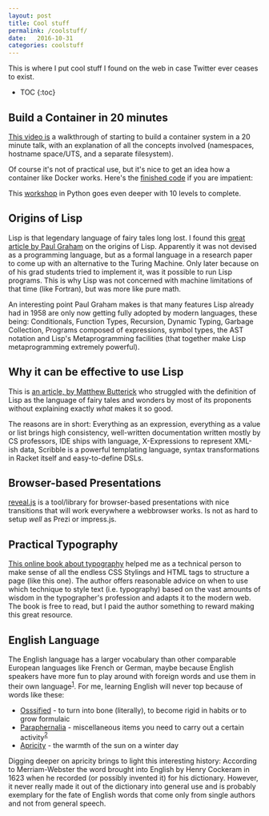 ```yaml
---
layout: post
title: Cool stuff
permalink: /coolstuff/
date:   2016-10-31
categories: coolstuff
---
```


This is where I put cool stuff I found on the web in case Twitter ever ceases to exist.

* TOC
{:toc}

## Build a Container in 20 minutes 

[This video is](https://www.youtube.com/watch?v=HPuvDm8IC-4) a walkthrough of starting to build a container system in a 20 minute talk, with an explanation of all the concepts involved (namespaces, hostname space/UTS, and a separate filesystem).

Of course it's not of practical use, but it's nice to get an idea how a container like Docker works. Here's the [finished code](https://gist.github.com/julz/c0017fa7a40de0543001) if you are impatient:

This [workshop](https://github.com/Fewbytes/rubber-docker) in Python goes even deeper with 10 levels to complete.

## Origins of Lisp

Lisp is that legendary language of fairy tales long lost. I found this [great article by Paul Graham](http://www.paulgraham.com/icad.html) on the origins of Lisp. Apparently it was not devised as a programming language, but as a formal language in a research paper to come up with an alternative to the Turing Machine. Only later because on of his grad students tried to implement it, was it possible to run Lisp programs. This is why Lisp was not concerned with machine limitations of that time (like Fortran), but was more like pure math.

An interesting point Paul Graham makes is that many features Lisp already had in 1958 are only now getting fully adopted by modern languages, these being: Conditionals, Function Types, Recursion, Dynamic Typing, Garbage Collection, Programs composed of expressions, symbol types, the AST notation and Lisp's Metaprogramming facilities (that together make Lisp metaprogramming extremely powerful).

## Why it can be effective to use Lisp

This is [an article, by Matthew Butterick](http://practicaltypography.com/why-racket-why-lisp.html) who struggled with the definition of Lisp as the language of fairy tales and wonders by most of its proponents without explaining exactly *what* makes it so good. 

The reasons are in short: Everything as an expression, everything as a value or list brings high consistency, well-written documentation written mostly by CS professors, IDE ships with language, X-Expressions to represent XML-ish data, Scribble is a powerful templating language, syntax transformations in Racket itself and easy-to-define DSLs.

## Browser-based Presentations

[reveal.js](http://lab.hakim.se/reveal-js) is a tool/library for browser-based presentations with nice transitions that will work everywhere a webbrowser works. Is not as hard to setup *well* as Prezi or impress.js.

## Practical Typography

[This online book about typography](http://practicaltypography.com/) helped me as a technical person to make sense of all the endless CSS Stylings and HTML tags to structure a page (like this one). The author offers reasonable advice on when to use which technique to style text (i.e. typography) based on the vast amounts of wisdom in the typographer's profession and adapts it to the modern web. The book is free to read, but I paid the author something to reward making this great resource.

## English Language

The English language has a larger vocabulary than other comparable European languages like French or German, maybe because English speakers have more fun to play around with foreign words and use them in their own language<span title="This is the short version of the reasoning in [The Mother Tongue](https://en.wikipedia.org/wiki/The_Mother_Tongue)"><sup><u>1</u></sup></span>. For me, learning English will never top because of words like these:   

  * [Osssified](https://en.wiktionary.org/wiki/ossify) - to turn into bone (literally), to become rigid in habits or to grow formulaic
  * [Paraphernalia](https://en.wiktionary.org/wiki/paraphernalia) - miscellaneous items you need to carry out a certain activity<span title="Digging deeper brings up an interesting root: In ancient greece paraphernalia were the things a woman brought into marriage, which unlike her dowry remained in her own possesion."><sup><u>2</u></sup></span>
  * [Apricity](http://www.merriam-webster.com/words-at-play/winter-words/apricity) - the warmth of the sun on a winter day
 

Digging deeper on apricity brings to light this interesting history: According to Merriam-Webster the word brought into English by Henry Cockeram in 1623 when he recorded (or possibly invented it) for his dictionary. However, it never really made it out of the dictionary into general use and is probably exemplary for the fate of English words that come only from single authors and not from general speech.